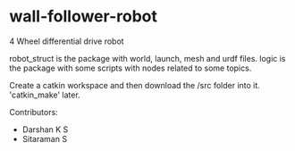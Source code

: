 # wall-follower-robot
4 Wheel differential drive robot

robot_struct is the package with world, launch, mesh and urdf files.
logic is the package with some scripts with nodes related to some topics.


Create a catkin workspace and then download the /src folder into it. 'catkin_make' later.


Contributors:
- Darshan K S
- Sitaraman S


